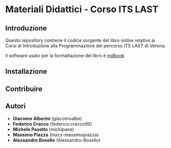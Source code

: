 # Materiali Didattici - Corso ITS LAST

## Introduzione

Questo repository contiene il codice sorgente del libro online relativo ai Corsi di Introduzione alla Programmazione del percorso ITS LAST di Verona.

Il software usato per la formattazione del libro è [mdbook](https://rust-lang.github.io/mdBook/)

## Installazione

## Contribuire

## Autori

- **Giacomo Alberini** (giacomoalbe)
- **Federico Cracco** (federico.cracco95)
- **Michele Pasetto** (michipase)
- **Massimo Piazza** (macs-massimopiazza)
- **Alessandro Bosello** (Alessandro-Bosello)
